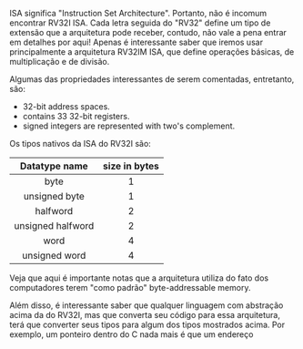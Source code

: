 ISA significa "Instruction Set Architecture". Portanto, não é incomum encontrar RV32I ISA. Cada letra seguida do "RV32" define um tipo de extensão que a arquitetura pode receber, contudo, não vale a pena entrar em detalhes por aqui! Apenas é interessante saber que iremos usar principalmente a arquitetura RV32IM ISA, que define operações básicas, de multiplicação e de divisão. 

Algumas das propriedades interessantes de serem comentadas, entretanto, são:
- 32-bit address spaces.
- contains 33 32-bit registers.
- signed integers are represented with two's complement.

Os tipos nativos da ISA do RV32I são:

|   Datatype name   | size in bytes |
| :---------------: | :-----------: |
|       byte        |       1       |
|   unsigned byte   |       1       |
|     halfword      |       2       |
| unsigned halfword |       2       |
|       word        |       4       |
|   unsigned word   |       4       |

Veja que aqui é importante notas que a arquitetura utiliza do fato dos computadores terem "como padrão" byte-addressable memory.

Além disso, é interessante saber que qualquer linguagem com abstração acima da do RV32I, mas que converta seu código para essa arquitetura, terá que converter seus tipos para algum dos tipos mostrados acima. Por exemplo, um ponteiro dentro do C nada mais é que um endereço